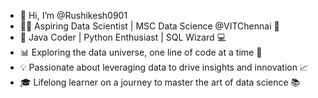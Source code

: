 - 👋 Hi, I’m @Rushikesh0901
- 👨‍💻 Aspiring Data Scientist | MSC Data Science @VITChennai 🚀
- 🌱 Java Coder | Python Enthusiast | SQL Wizard 💻
- 📊 Exploring the data universe, one line of code at a time 🌌
- 💡 Passionate about leveraging data to drive insights and innovation 📈
- 🎓 Lifelong learner on a journey to master the art of data science 📚

<!---
Rushikesh0901/Rushikesh0901 is a ✨ special ✨ repository because its `README.md` (this file) appears on your GitHub profile.
You can click the Preview link to take a look at your changes.
--->



